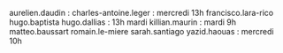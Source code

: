 
aurelien.daudin : 
charles-antoine.leger : mercredi 13h
francisco.lara-rico
hugo.baptista
hugo.dallias : 13h mardi
killian.maurin : mardi 9h
matteo.baussart
romain.le-miere
sarah.santiago
yazid.haouas : mercredi 10h